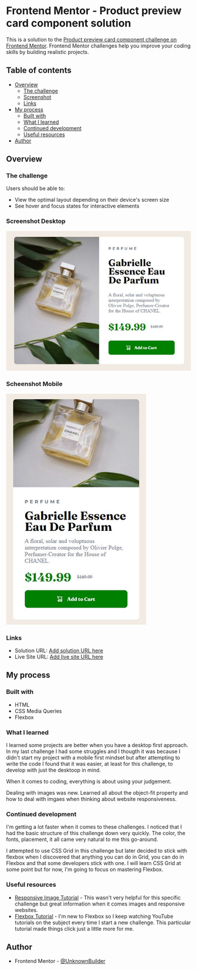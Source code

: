 # Frontend Mentor - Product preview card component solution

This is a solution to the [Product preview card component challenge on Frontend Mentor](https://www.frontendmentor.io/challenges/product-preview-card-component-GO7UmttRfa). Frontend Mentor challenges help you improve your coding skills by building realistic projects. 

## Table of contents

- [Overview](#overview)
  - [The challenge](#the-challenge)
  - [Screenshot](#screenshot)
  - [Links](#links)
- [My process](#my-process)
  - [Built with](#built-with)
  - [What I learned](#what-i-learned)
  - [Continued development](#continued-development)
  - [Useful resources](#useful-resources)
- [Author](#author)

## Overview

### The challenge

Users should be able to:

- View the optimal layout depending on their device's screen size
- See hover and focus states for interactive elements

### Screenshot Desktop

![Screenshot](./screenshot.jpg)

### Scheenshot Mobile
![Screenshot](./screenshot-mobile.jpg)

### Links

- Solution URL: [Add solution URL here](https://your-solution-url.com)
- Live Site URL: [Add live site URL here](https://your-live-site-url.com)

## My process

### Built with

- HTML
- CSS Media Queries
- Flexbox

### What I learned

I learned some projects are better when you have a desktop first approach. In my last challenge I had some struggles and I thougth it was because I didn't start my project with a mobile first mindset but after attempting to write the code I found that it was easier, at least for this challenge, to develop with just the desktoop in mind.

When it comes to coding, everything is about using your judgement. 

Dealing with images was new. Learned all about the object-fit property and how to deal with imgaes when thinking about website responsiveness. 

### Continued development

I'm getting a lot faster when it comes to these challenges. I noticed that I had the basic structure of this challenge down very quickly. The color, the fonts, placement, it all came very natural to me this go-around. 

I attempted to use CSS Grid in this challenge but later decided to stick with flexbox when I discovered that anything you can do in Grid, you can do in Flexbox and that some developers stick with one. I will learn CSS Grid at some point but for now, I'm going to focus on mastering Flexbox. 

### Useful resources

- [Responsive Image Tutorial](https://www.youtube.com/watch?v=5MeogG-ZFs8&ab_channel=CemEygiMedia) - This wasn't very helpful for this specific challenge but great information when it comes images and responsive websites. 
- [Flexbox Tutorial](https://www.youtube.com/watch?v=phWxA89Dy94&t=249s&ab_channel=SlayingTheDragon) - I'm new to Flexbox so I keep watching YouTube tutorials on the subject every time I start a new challenge. This particular tutorial made things click just a little more for me. 

## Author

- Frontend Mentor - [@UnknownBuilder](https://www.frontendmentor.io/profile/unknownbuilder)
